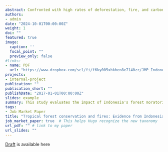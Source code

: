 ```yaml
---
abstract: Confronted with high rates of deforestation, fire, and carbon emissions, the Indonesian government implemented a forest moratorium to halt land conversions by firms within protected forests and peatlands. This paper provides new evidence on its effect on fires, an environmental hazard closely associated with tropical deforestation. Using high-resolution satellite data and a matched difference-in-differences framework, I show that while the moratorium curbs deforestation, it does not reduce fire incidents. Protected peatlands within the moratorium boundaries exhibit an 18% higher burn probability after the moratorium compared to pre-treatment periods, relative to non-protected areas. The increase in fires is not attributed to direct illegal encroachment for oil palm plantations but rather to cross-boundary degradation pressures from neighboring plantations not sanctioned by the moratorium. Land conversions within these neighboring plantations weaken the natural fire resilience of adjacent protected peatlands, creating conditions for widespread fires across degraded, vulnerable landscapes. This highlights a critical policy concern`:` without complementary land management, conservation efforts may be compromised by intensified fire risks in protected areas lacking active oversight.
authors:
- admin
date: "2024-10-01T00:00:00Z"
weight: 1
doi: ""
featured: true
image:
  caption: ''
  focal_point: ""
  preview_only: false
#links:
- name: PDF
  url: "https://www.dropbox.com/scl/fi/f6ky005xhkhen8e7140zr/JMP_IndonesiaFire_KW.pdf?rlkey=8yj0z0ti2sbkbcejlab68ieuf&st=0leiysol&dl=0"
projects:
- internal-project
publication: ""
publication_short: ""
publishDate: "2017-01-01T00:00:00Z"
slides: example
summary: This study evaluates the impact of Indonesia's forest moratorium on fire activity, where fire is commonly used for agricultural preparation. While the moratorium has halted land conversions in protected areas, it has not achieved expected environmental benefits, such as reduced fires and smoke. The puzzle is unpacked utilizing the agricultural land use change captured by a time series of high-resolution Earth observations. 
tags:
- Job Market Paper
title: "Tropical forest conservation and fires: Evidence from Indonesia"
job_market_paper: true  # This helps Hugo recognize the new taxonomy
url_pdf: "" # link to my paper
url_slides: ""
---
```


[Draft](https://www.dropbox.com/scl/fi/f6ky005xhkhen8e7140zr/JMP_IndonesiaFire_KW.pdf?rlkey=8yj0z0ti2sbkbcejlab68ieuf&st=0leiysol&dl=0) is available here
